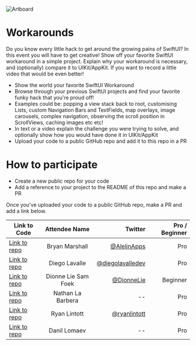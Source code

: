 ![Artboard](https://www.swiftuiseries.com/images/events/banner-workarounds.png)

# Workarounds

Do you know every little hack to get around the growing pains of SwiftUI? In this event you will have to get creative! Show off your favorite SwiftUI workaround in a simple project. Explain why your workaround is necessary, and (optionally) compare it to UIKit/AppKit. If you want to record a little video that would be even better!

- Show the world your favorite SwiftUI Workaround
- Browse through your previous SwiftUI projects and find your favorite funky hack that you're proud off!
- Examples could be: popping a view stack back to root, customising Lists, custom Navigation Bars and TextFields, map overlays, image carousels, complex navigation, observing the scroll position in ScrollViews, caching images etc etc!
- In text or a video explain the challenge you were trying to solve, and optionally show how you would have done it in UIKit/AppKit
- Upload your code to a public GitHub repo and add it to this repo in a PR
         
# How to participate

- Create a new public repo for your code
- Add a reference to your project to the README of this repo and make a PR

Once you've uploaded your code to a public GitHub repo, make a PR and add a link below.

| Link to Code  | Attendee Name    | Twitter                                   | Pro / Beginner |
| ------------- |:----------------:| ------------------------------------------------:|--------:|
[Link to repo](https://github.com/Yrban/ListWithSnapTo)  | Bryan Marshall     | [@AlelinApps](https://twitter.com/AlelinApps)    | Pro |
| [Link to repo](https://github.com/diegolavalledev/swiftui-series-workarounds-submission)  | Diego Lavalle     | [@diegolavalledev](https://twitter.com/diegolavalledev)    | Pro |
| [Link to repo](https://github.com/diliedevs/SwiftUISeries/tree/main/Workarounds)  | Dionne Lie Sam Foek     | [@DionneLie](https://twitter.com/DionneLie)    | Beginner |
| [Link to repo](https://github.com/nlabarbera/SwiftUIMultiSelect)  | Nathan La Barbera     | --    | Pro |
| [Link to repo](https://github.com/ryanlintott/RotationMatchingOrientation)  | Ryan Lintott     | [@ryanlintott](https://twitter.com/ryanlintott)    | Pro |
| [Link to repo](https://github.com/WeDontNeedTo/Router-SwiftUIWorkaround)  | Danil Lomaev     | --   | Pro |




